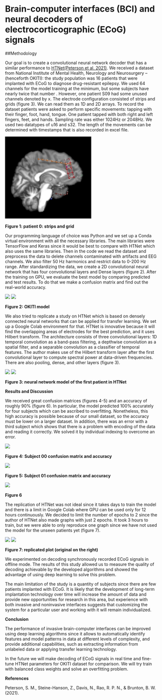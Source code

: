 # Brain-computer interfaces (BCI) and neural decoders of  electrocorticographic (ECoG) signals


##Methodology

Our goal is to create a convolutional neural network decoder that has a similar performance to [HTNet(Peterson et al. 2021)](https://github.com/BruntonUWBio/HTNet_generalized_decoding). We received a dataset from National Institute of Mental Health, Neurology and Neurosurgery – (henceforth OKITI): the study population was 16 patients that were implanted with ECoG to diagnose drug-resistant epilepsy. We used 64 channels for the model training at the minimum, but some subjects have nearly twice that number . However, one patient S09 had some unused channels denoted by x. The electrode configuration consisted of strips and grids (figure 3). We can read them as 1D and 2D arrays. To record the dataset patients were asked to perform specific movements: tapping with their finger, foot, hand, tongue. One patient tapped with both right and left fingers, feet, and hands. Sampling rate was either 1024Hz or 2048Hz. We used two datatypes of u16 and s32. The length of the movements can be determined with timestamps that is also recorded in excel file.

![](001.jpeg)

**Figure 1: patient 0: strips and grid**

Our programming language of choice was Python and we set up a Conda virtual environment with all the necessary libraries. The main libraries were TensorFlow and Keras since it would be best to compare with HTNet which also uses the same libraries. Then in the code we read the dataset and preprocess the data to delete channels contaminated with artifacts and EEG channels. We also filter 50 Hz harmonics and restrict data to 0-200 Hz range. After standardizing the data, we create a 2D convolutional neural network that has four convolutional layers and Dense layers (figure 2). After the training on GPU, we evaluate the best model by comparing predicted and test results. To do that we make a confusion matrix and find out the real-world accuracy.

![](002.png)                                ![](003.png)

**Figure 2: OKITI model**

We also tried to replicate a study on HTNet which is based on densely connected neural networks that can be applied for transfer learning. We set up a Google Colab environment for that. HTNet is innovative because it will find the overlapping areas of electrodes for the best prediction, and it uses Hilbert transform. The architecture consists of three convolutional layers: 1D temporal convolution as a band-pass filtering, a depthwise convolution as a spatial filter, and a separable convolution as a classifier of temporal features. The author makes use of the Hilbert transform layer after the first convolutional layer to compute spectral power at data-driven frequencies. There are also pooling, dense, and other layers (figure 3).

![](004.png)                                ![](005.png)

**Figure 3: neural network model of the first patient in HTNet**

**Results and Discussion**

We received great confusion matrices (figures 4-5) and an accuracy of roughly 90% (figure 6). In particular, the model predicted 100% accurately for four subjects which can be ascribed to overfitting. Nonetheless, this high accuracy is possible because of our small dataset, so the accuracy must be lower on a larger dataset. In addition, there was an error with a third subject which shows that there is a problem with encoding of the data and reading it correctly. We solved it by individual indexing to overcome an error.

![](006.png)

**Figure 4: Subject 00 confusion matrix and accuracy**

![](007.png)

**Figure 5: Subject 01 confusion matrix and accuracy**

![](008.png)

**Figure 6**

The replication of HTNet was not ideal since it takes days to train the model and there is a limit in Google Colab where GPU can be used only for 12 hours continuously. We decided to limit the number of epochs to 2 since the author of HTNet also made graphs with just 2 epochs. It took 3 hours to train, but we were able to only reproduce one graph since we have not used the model for the unseen patients yet (figure 7).

![](009.png)                                ![](010.png)

**Figure 7: replicated plot (original on the right)**

We experimented on decoding synchronously recorded ECoG signals in offline mode. The results of this study allowed us to measure the quality of decoding achievable by the developed algorithms and showed the advantage of using deep learning to solve this problem.

The main limitation of the study is a quantity of subjects since there are few patients implanted with ECoG. It is likely that the development of long-term implantation technology over time will increase the amount of data and provide new opportunities for research in this area, but experience with both invasive and noninvasive interfaces suggests that customizing the system for a particular user and working with it will remain individualized.

**Conclusion**

The performance of invasive brain-computer interfaces can be improved using deep learning algorithms since it allows to automatically identify features and model patterns in data at different levels of complexity, and provide additional capabilities, such as extracting information from unlabeled data or applying transfer learning technology.

In the future we will make decoding of ECoG signals in real time and fine-tune HTNet parameters for OKITI dataset for comparison. We will try train with balanced class weights and solve an overfitting problem.


**References**

Peterson, S. M., Steine-Hanson, Z., Davis, N., Rao, R. P. N., & Brunton, B. W. (2021).
